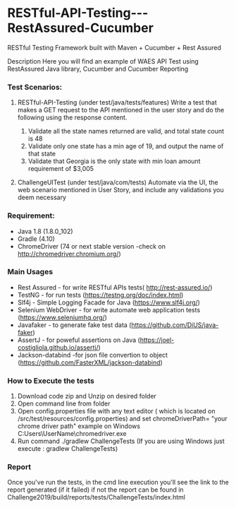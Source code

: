 # RESTful-API-Testing---RestAssured-Cucumber
RESTful Testing Framework built with Maven + Cucumber + Rest Assured

Description
Here you will find an example of WAES API Test using RestAssured Java library, Cucumber and Cucumber Reporting

### Test Scenarios: 

1. RESTful-API-Testing
(under test/java/tests/features)
 Write a test that makes a GET request to the API mentioned in the user story and do
the following using the response content.
    1. Validate all the state names returned are valid, and total state count is 48
    2. Validate only one state has a min age of 19, and output the name of that state
    3. Validate that Georgia is the only state with min loan amount requirement of $3,005

2. ChallengeUITest
(under test/java/com/tests)
 Automate via the UI, the web scenario mentioned in User Story, and include any
validations you deem necessary

### Requirement:
- Java 1.8 (1.8.0_102)
- Gradle (4.10)
- ChromeDriver (74 or next stable version -check on http://chromedriver.chromium.org/)


### Main Usages
- Rest Assured - for write RESTful APIs tests( http://rest-assured.io/)
- TestNG - for run tests (https://testng.org/doc/index.html)
- Slf4j - Simple Logging Facade for Java (https://www.slf4j.org/)
- Selenium WebDriver - for write automate web application tests (https://www.seleniumhq.org/)
- Javafaker - to generate fake test data   (https://github.com/DiUS/java-faker)
- AssertJ - for poweful assertions on Java (https://joel-costigliola.github.io/assertj/)
- Jackson-databind  -for json file convertion to object (https://github.com/FasterXML/jackson-databind)

### How to Execute the tests
1. Download code zip and Unzip on desired folder
2. Open command line from folder
3. Open config.properties file with any text editor 
( which is located on /src/test/resources/config.properties)
and set  chromeDriverPath= "your chrome driver path" 
example on Windows C:Users\\UserName\\chromedriver.exe
4. Run command ./gradlew ChallengeTests
(If you are using Windows just execute : gradlew ChallengeTests)


### Report
Once you've run the tests, in the cmd line execution you'll see the link to the report generated (if it failed) if not the report can be found in Challenge2019/build/reports/tests/ChallengeTests/index.html

